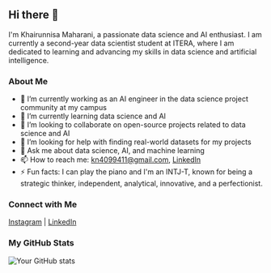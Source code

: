 ## Hi there 👋

I'm Khairunnisa Maharani, a passionate data science and AI enthusiast. I am currently a second-year data scientist student at ITERA, where I am dedicated to learning and advancing my skills in data science and artificial intelligence.

### About Me
- 🔭 I’m currently working as an AI engineer in the data science project community at my campus
- 🌱 I’m currently learning data science and AI
- 👯 I’m looking to collaborate on open-source projects related to data science and AI
- 🤔 I’m looking for help with finding real-world datasets for my projects
- 💬 Ask me about data science, AI, and machine learning
- 📫 How to reach me: kn4099411@gmail.com, [LinkedIn](https://www.linkedin.com/in/khnrni)
- ⚡ Fun facts: I can play the piano and I'm an INTJ-T, known for being a strategic thinker, independent, analytical, innovative, and a perfectionist.

### Connect with Me
[Instagram](https://www.instagram.com/hnry_zh) | [LinkedIn](https://www.linkedin.com/in/khnrni)

### My GitHub Stats
![Your GitHub stats](https://github-readme-stats.vercel.app/api?username=your-github-username&show_icons=true&theme=radical)

<!---
Wynterwine/Wynterwine is a ✨ special ✨ repository because its `README.md` (this file) appears on your GitHub profile.
You can click the Preview link to take a look at your changes.
--->
